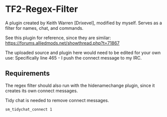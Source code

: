 # TF2-Regex-Filter
A plugin created by Keith Warren [Drixevel], modified by myself. 
Serves as a filter for names, chat, and commands. 

See this plugin for reference, since they are similar: https://forums.alliedmods.net/showthread.php?t=71867

The uploaded source and plugin here would need to be edited for your own use:
  Specifically line 465 - I push the connect message to my IRC.
  
## Requirements
The regex filter should also run with the hidenamechange plugin, since it creates its own connect messages.

Tidy chat is needed to remove connect messages.
``` 
sm_tidychat_connect 1
```
